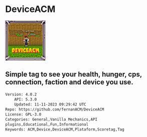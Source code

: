 # DeviceACM
<img src="https://raw.githubusercontent.com/fernanACM/DeviceACM/6ed7599ce168e6f08475cd72812946a7d60bc3c4/icon-deviceacm.png" width="128" height="128" />

## Simple tag to see your health, hunger, cps, connection, faction and device you use.
```properties
Version: 4.0.2
    API: 5.3.0
    Updated: 11-11-2023 09:29:42 UTC
Repo: https://github.com/fernanACM/DeviceACM
License: GPL-3.0
Categories: General,Vanilla Mechanics,API plugins,Educational,Fun,Informational
Keywords: ACM,Device,DeviceACM,Plataform,Scoretag,Tag
```